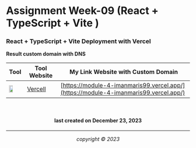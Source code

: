 
# Assignment Week-09 (React + TypeScript + Vite )

### React + TypeScript + Vite Deployment with Vercel

**Result custom domain with DNS**

|       Tool     | Tool Website | My Link Website with Custom Domain |
|----------------|--------------|------------------------------------|
|<img width="55%" img src="https://logowik.com/content/uploads/images/vercel1868.jpg">|[Vercell](https://vercel.com/) |[https://module-4-imanmaris99.vercel.app/](https://module-4-imanmaris99.vercel.app/)|



<br>


<h4 align="center">last created on December 23, 2023</h4>


---


<p align="center"></p>
<p align="center"><i>copyright &copy; 2023</i></p>



